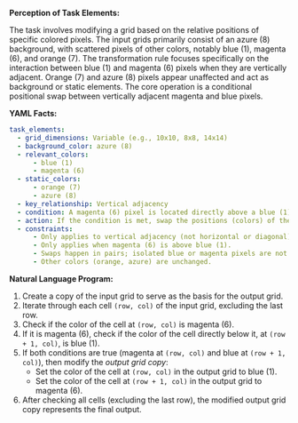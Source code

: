 **Perception of Task Elements:**

The task involves modifying a grid based on the relative positions of specific colored pixels. The input grids primarily consist of an azure (8) background, with scattered pixels of other colors, notably blue (1), magenta (6), and orange (7). The transformation rule focuses specifically on the interaction between blue (1) and magenta (6) pixels when they are vertically adjacent. Orange (7) and azure (8) pixels appear unaffected and act as background or static elements. The core operation is a conditional positional swap between vertically adjacent magenta and blue pixels.

**YAML Facts:**


```yaml
task_elements:
  - grid_dimensions: Variable (e.g., 10x10, 8x8, 14x14)
  - background_color: azure (8)
  - relevant_colors:
      - blue (1)
      - magenta (6)
  - static_colors:
      - orange (7)
      - azure (8)
  - key_relationship: Vertical adjacency
  - condition: A magenta (6) pixel is located directly above a blue (1) pixel.
  - action: If the condition is met, swap the positions (colors) of the magenta (6) and blue (1) pixels.
  - constraints:
      - Only applies to vertical adjacency (not horizontal or diagonal).
      - Only applies when magenta (6) is above blue (1).
      - Swaps happen in pairs; isolated blue or magenta pixels are not affected unless they form the specific vertical pair.
      - Other colors (orange, azure) are unchanged.
```


**Natural Language Program:**

1.  Create a copy of the input grid to serve as the basis for the output grid.
2.  Iterate through each cell `(row, col)` of the input grid, excluding the last row.
3.  Check if the color of the cell at `(row, col)` is magenta (6).
4.  If it is magenta (6), check if the color of the cell directly below it, at `(row + 1, col)`, is blue (1).
5.  If both conditions are true (magenta at `(row, col)` and blue at `(row + 1, col)`), then modify the *output grid copy*:
    *   Set the color of the cell at `(row, col)` in the output grid to blue (1).
    *   Set the color of the cell at `(row + 1, col)` in the output grid to magenta (6).
6.  After checking all cells (excluding the last row), the modified output grid copy represents the final output.